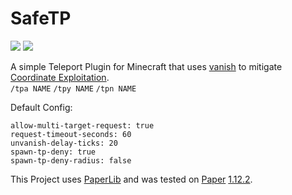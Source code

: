 # SafeTP
<a href="https://github.com/blockparole/SafeTP/releases/latest" alt="Download"><img src="https://img.shields.io/github/downloads/blockparole/SafeTP/latest/total.svg?label=download%20latest&style=popout-square" /></a>
<a href="https://github.com/blockparole/SafeTP" alt="Download"><img src="https://img.shields.io/github/languages/code-size/blockparole/SafeTP.svg?label=repo%20size&style=popout-square" /></a>

A simple Teleport Plugin for Minecraft that uses [vanish](https://hub.spigotmc.org/javadocs/spigot/org/bukkit/entity/Player.html#hidePlayer-org.bukkit.plugin.Plugin-org.bukkit.entity.Player-) to mitigate [Coordinate Exploitation](https://2b2t.miraheze.org/wiki/Coordinate_Exploits#Debug_Exploit/).  
`/tpa NAME` `/tpy NAME` `/tpn NAME`

Default Config:
```
allow-multi-target-request: true
request-timeout-seconds: 60
unvanish-delay-ticks: 20
spawn-tp-deny: true
spawn-tp-deny-radius: false
```

This Project uses [PaperLib](https://github.com/PaperMC/PaperLib) and was tested on [Paper](https://papermc.io/) [1.12.2](https://papermc.io/api/v1/paper/1.12.2/1618).
